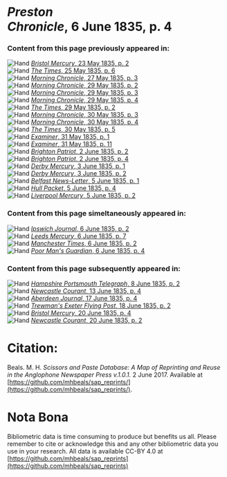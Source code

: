 # *Preston Chronicle*, 6 June 1835, p. 4  
  
### Content from this page previously appeared in:  
![Hand](http://scissorsandpaste.net/wp-content/uploads/2017/06/smallhandpointer.png) [*Bristol Mercury*, 23 May 1835, p. 2](https://mhbeals.github.io/sap_html/Bristol-Mercury/Bristol-Mercury-23-May-1835-p-2)  
![Hand](http://scissorsandpaste.net/wp-content/uploads/2017/06/smallhandpointer.png) [*The Times*, 25 May 1835, p. 6](https://mhbeals.github.io/sap_html/The-Times/The-Times-25-May-1835-p-6)  
![Hand](http://scissorsandpaste.net/wp-content/uploads/2017/06/smallhandpointer.png) [*Morning Chronicle*, 27 May 1835, p. 3](https://mhbeals.github.io/sap_html/Morning-Chronicle/Morning-Chronicle-27-May-1835-p-3)  
![Hand](http://scissorsandpaste.net/wp-content/uploads/2017/06/smallhandpointer.png) [*Morning Chronicle*, 29 May 1835, p. 2](https://mhbeals.github.io/sap_html/Morning-Chronicle/Morning-Chronicle-29-May-1835-p-2)  
![Hand](http://scissorsandpaste.net/wp-content/uploads/2017/06/smallhandpointer.png) [*Morning Chronicle*, 29 May 1835, p. 3](https://mhbeals.github.io/sap_html/Morning-Chronicle/Morning-Chronicle-29-May-1835-p-3)  
![Hand](http://scissorsandpaste.net/wp-content/uploads/2017/06/smallhandpointer.png) [*Morning Chronicle*, 29 May 1835, p. 4](https://mhbeals.github.io/sap_html/Morning-Chronicle/Morning-Chronicle-29-May-1835-p-4)  
![Hand](http://scissorsandpaste.net/wp-content/uploads/2017/06/smallhandpointer.png) [*The Times*, 29 May 1835, p. 2](https://mhbeals.github.io/sap_html/The-Times/The-Times-29-May-1835-p-2)  
![Hand](http://scissorsandpaste.net/wp-content/uploads/2017/06/smallhandpointer.png) [*Morning Chronicle*, 30 May 1835, p. 3](https://mhbeals.github.io/sap_html/Morning-Chronicle/Morning-Chronicle-30-May-1835-p-3)  
![Hand](http://scissorsandpaste.net/wp-content/uploads/2017/06/smallhandpointer.png) [*Morning Chronicle*, 30 May 1835, p. 4](https://mhbeals.github.io/sap_html/Morning-Chronicle/Morning-Chronicle-30-May-1835-p-4)  
![Hand](http://scissorsandpaste.net/wp-content/uploads/2017/06/smallhandpointer.png) [*The Times*, 30 May 1835, p. 5](https://mhbeals.github.io/sap_html/The-Times/The-Times-30-May-1835-p-5)  
![Hand](http://scissorsandpaste.net/wp-content/uploads/2017/06/smallhandpointer.png) [*Examiner*, 31 May 1835, p. 1](https://mhbeals.github.io/sap_html/Examiner/Examiner-31-May-1835-p-1)  
![Hand](http://scissorsandpaste.net/wp-content/uploads/2017/06/smallhandpointer.png) [*Examiner*, 31 May 1835, p. 11](https://mhbeals.github.io/sap_html/Examiner/Examiner-31-May-1835-p-11)  
![Hand](http://scissorsandpaste.net/wp-content/uploads/2017/06/smallhandpointer.png) [*Brighton Patriot*, 2 June 1835, p. 2](https://mhbeals.github.io/sap_html/Brighton-Patriot/Brighton-Patriot-2-June-1835-p-2)  
![Hand](http://scissorsandpaste.net/wp-content/uploads/2017/06/smallhandpointer.png) [*Brighton Patriot*, 2 June 1835, p. 4](https://mhbeals.github.io/sap_html/Brighton-Patriot/Brighton-Patriot-2-June-1835-p-4)  
![Hand](http://scissorsandpaste.net/wp-content/uploads/2017/06/smallhandpointer.png) [*Derby Mercury*, 3 June 1835, p. 1](https://mhbeals.github.io/sap_html/Derby-Mercury/Derby-Mercury-3-June-1835-p-1)  
![Hand](http://scissorsandpaste.net/wp-content/uploads/2017/06/smallhandpointer.png) [*Derby Mercury*, 3 June 1835, p. 2](https://mhbeals.github.io/sap_html/Derby-Mercury/Derby-Mercury-3-June-1835-p-2)  
![Hand](http://scissorsandpaste.net/wp-content/uploads/2017/06/smallhandpointer.png) [*Belfast News-Letter*, 5 June 1835, p. 1](https://mhbeals.github.io/sap_html/Belfast-News-Letter/Belfast-News-Letter-5-June-1835-p-1)  
![Hand](http://scissorsandpaste.net/wp-content/uploads/2017/06/smallhandpointer.png) [*Hull Packet*, 5 June 1835, p. 4](https://mhbeals.github.io/sap_html/Hull-Packet/Hull-Packet-5-June-1835-p-4)  
![Hand](http://scissorsandpaste.net/wp-content/uploads/2017/06/smallhandpointer.png) [*Liverpool Mercury*, 5 June 1835, p. 2](https://mhbeals.github.io/sap_html/Liverpool-Mercury/Liverpool-Mercury-5-June-1835-p-2)  
  
### Content from this page simeltaneously appeared in:  
![Hand](http://scissorsandpaste.net/wp-content/uploads/2017/06/smallhandpointer.png) [*Ipswich Journal*, 6 June 1835, p. 2](https://mhbeals.github.io/sap_html/Ipswich-Journal/Ipswich-Journal-6-June-1835-p-2)  
![Hand](http://scissorsandpaste.net/wp-content/uploads/2017/06/smallhandpointer.png) [*Leeds Mercury*, 6 June 1835, p. 7](https://mhbeals.github.io/sap_html/Leeds-Mercury/Leeds-Mercury-6-June-1835-p-7)  
![Hand](http://scissorsandpaste.net/wp-content/uploads/2017/06/smallhandpointer.png) [*Manchester Times*, 6 June 1835, p. 2](https://mhbeals.github.io/sap_html/Manchester-Times/Manchester-Times-6-June-1835-p-2)  
![Hand](http://scissorsandpaste.net/wp-content/uploads/2017/06/smallhandpointer.png) [*Poor Man's Guardian*, 6 June 1835, p. 4](https://mhbeals.github.io/sap_html/Poor-Man's-Guardian/Poor-Man's-Guardian-6-June-1835-p-4)  
  
### Content from this page subsequently appeared in:  
![Hand](http://scissorsandpaste.net/wp-content/uploads/2017/06/smallhandpointer.png) [*Hampshire Portsmouth Telegraph*, 8 June 1835, p. 2](https://mhbeals.github.io/sap_html/Hampshire-Portsmouth-Telegraph/Hampshire-Portsmouth-Telegraph-8-June-1835-p-2)  
![Hand](http://scissorsandpaste.net/wp-content/uploads/2017/06/smallhandpointer.png) [*Newcastle Courant*, 13 June 1835, p. 4](https://mhbeals.github.io/sap_html/Newcastle-Courant/Newcastle-Courant-13-June-1835-p-4)  
![Hand](http://scissorsandpaste.net/wp-content/uploads/2017/06/smallhandpointer.png) [*Aberdeen Journal*, 17 June 1835, p. 4](https://mhbeals.github.io/sap_html/Aberdeen-Journal/Aberdeen-Journal-17-June-1835-p-4)  
![Hand](http://scissorsandpaste.net/wp-content/uploads/2017/06/smallhandpointer.png) [*Trewman's Exeter Flying Post*, 18 June 1835, p. 2](https://mhbeals.github.io/sap_html/Trewman's-Exeter-Flying-Post/Trewman's-Exeter-Flying-Post-18-June-1835-p-2)  
![Hand](http://scissorsandpaste.net/wp-content/uploads/2017/06/smallhandpointer.png) [*Bristol Mercury*, 20 June 1835, p. 4](https://mhbeals.github.io/sap_html/Bristol-Mercury/Bristol-Mercury-20-June-1835-p-4)  
![Hand](http://scissorsandpaste.net/wp-content/uploads/2017/06/smallhandpointer.png) [*Newcastle Courant*, 20 June 1835, p. 2](https://mhbeals.github.io/sap_html/Newcastle-Courant/Newcastle-Courant-20-June-1835-p-2)  


# Citation: 

Beals. M. H. *Scissors and Paste Database: A Map of Reprinting and Reuse in the Anglophone Newspaper Press v.1.0.1.* 2 June 2017. Available at [https://github.com/mhbeals/sap_reprints/](https://github.com/mhbeals/sap_reprints/). 

# Nota Bona

Bibliometric data is time consuming to produce but benefits us all. Please remember to cite or acknowledge this and any other bibliometric data you use in your research. All data is available CC-BY 4.0 at [https://github.com/mhbeals/sap_reprints](https://github.com/mhbeals/sap_reprints)